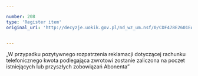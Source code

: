 ```yaml
---

number: 208
type: 'Register item'
original_uri: 'http://decyzje.uokik.gov.pl/nd_wz_um.nsf/0/CDF478E2601EAC29C12572DD0032947C?OpenDocument'


---
```


„W przypadku pozytywnego rozpatrzenia reklamacji dotyczącej rachunku telefonicznego kwota podlegająca zwrotowi zostanie zaliczona na poczet istniejących lub przyszłych zobowiązań Abonenta”
